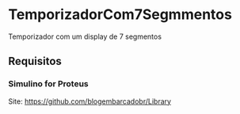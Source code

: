 # TemporizadorCom7Segmmentos
Temporizador com um display de 7 segmentos

## Requisitos

### Simulino for Proteus
Site: https://github.com/blogembarcadobr/Library